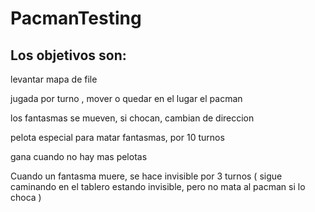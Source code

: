 # PacmanTesting

Los objetivos son:
-----------------
levantar mapa de file

jugada por turno , mover o quedar en el lugar el pacman

los fantasmas se mueven, si chocan, cambian de direccion 

pelota especial para matar fantasmas, por 10 turnos

gana cuando no hay mas pelotas

Cuando un fantasma muere, se hace invisible por 3 turnos ( sigue caminando en el tablero estando invisible, pero no mata al pacman si lo choca )
